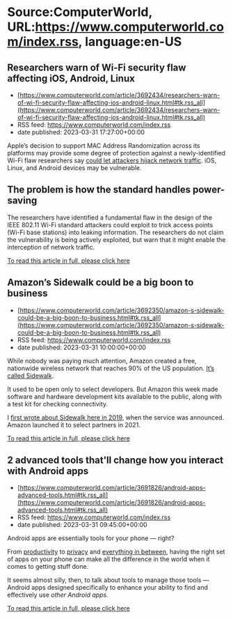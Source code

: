 # Source:ComputerWorld, URL:https://www.computerworld.com/index.rss, language:en-US

## Researchers warn of Wi-Fi security flaw affecting iOS, Android, Linux
 - [https://www.computerworld.com/article/3692434/researchers-warn-of-wi-fi-security-flaw-affecting-ios-android-linux.html#tk.rss_all](https://www.computerworld.com/article/3692434/researchers-warn-of-wi-fi-security-flaw-affecting-ios-android-linux.html#tk.rss_all)
 - RSS feed: https://www.computerworld.com/index.rss
 - date published: 2023-03-31 17:27:00+00:00

<article>
	<section class="page">
<p>Apple’s decision to support MAC Address Randomization across its platforms may provide some degree of protection against a newly-identified Wi-Fi flaw researchers say <a href="https://www.usenix.org/conference/usenixsecurity23/presentation/schepers" rel="noopener nofollow" target="_blank">could let attackers hijack network traffic</a>. iOS, Linux, and Android devices may be vulnerable.</p><h2><strong>The problem is how the standard handles power-saving</strong></h2>
<p>The researchers have identified a fundamental flaw in the design of the IEEE 802.11 Wi-Fi standard attackers could exploit to trick access points (Wi-Fi base stations) into leaking information. The researchers do not claim the vulnerability is being actively exploited, but warn that it might enable the interception of network traffic.</p><p class="jumpTag"><a href="https://www.computerworld.com/article/3692434/researchers-warn-of-wi-fi-security-flaw-affecting-ios-android-linux.html#jump">To read this article in full, please click here</a></p></section></article>

## Amazon’s Sidewalk could be a big boon to business
 - [https://www.computerworld.com/article/3692350/amazon-s-sidewalk-could-be-a-big-boon-to-business.html#tk.rss_all](https://www.computerworld.com/article/3692350/amazon-s-sidewalk-could-be-a-big-boon-to-business.html#tk.rss_all)
 - RSS feed: https://www.computerworld.com/index.rss
 - date published: 2023-03-31 10:00:00+00:00

<article>
	<section class="page">
<p>While nobody was paying much attention, Amazon created a free, nationwide wireless network that reaches 90% of the US population. <a href="https://coverage.sidewalk.amazon/" rel="noopener nofollow" target="_blank">It’s called Sidewalk</a>.</p><p>It used to be open only to select developers. But Amazon this week made software and hardware development kits available to the public, along with a test kit for checking connectivity.</p><p>I <a href="https://www.computerworld.com/article/3441479/there-s-method-in-amazon-s-hardware-madness.html">first wrote about Sidewalk here in 2019</a>, when the service was announced. Amazon launched it to select partners in 2021.</p><p class="jumpTag"><a href="https://www.computerworld.com/article/3692350/amazon-s-sidewalk-could-be-a-big-boon-to-business.html#jump">To read this article in full, please click here</a></p></section></article>

## 2 advanced tools that'll change how you interact with Android apps
 - [https://www.computerworld.com/article/3691826/android-apps-advanced-tools.html#tk.rss_all](https://www.computerworld.com/article/3691826/android-apps-advanced-tools.html#tk.rss_all)
 - RSS feed: https://www.computerworld.com/index.rss
 - date published: 2023-03-31 09:45:00+00:00

<article>
	<section class="page">
<p>Android apps are essentially tools for your phone — right?</p><p>From <a href="https://www.computerworld.com/article/3312819/best-office-apps-for-android.html">productivity</a> to <a href="https://www.computerworld.com/article/3269019/best-privacy-security-apps-android.html">privacy</a> and <a href="https://www.computerworld.com/article/3268630/best-android-apps-business-2023.html">everything in between</a>, having the right set of apps on your phone can make all the difference in the world when it comes to getting stuff done.</p><p>It seems almost silly, then, to talk about tools to manage those tools — Android apps designed specifically to enhance your ability to find and effectively use <em>other Android apps</em>.</p><p class="jumpTag"><a href="https://www.computerworld.com/article/3691826/android-apps-advanced-tools.html#jump">To read this article in full, please click here</a></p></section></article>


